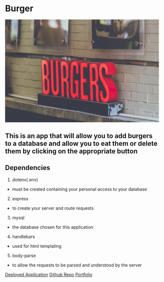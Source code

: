 # Burger
![alt-text](https://github.com/Livingnight/Burger/blob/master/public/assets/images/burgers-pexels-photo-617230.jpeg)
## This is an app that will allow you to add burgers to a database and allow you to eat them or delete them by clicking on the appropriate button

## Dependencies
1. dotenv(.env) 
+ must be created containing your personal access to your database
2. express
+ to create your server and route requests
3. mysql
+ the database chosen for this application
4. handlebars
+ used for html templating
5. body-parse
+ to allow the requests to be parsed and understood by the server

[Deployed Application](https://pacific-basin-79180.herokuapp.com)
[Github Repo](https://github.com/Livingnight/Burger)
[Portfolio](https://livingnight.github.io/Bootstrap-Portfolio/)
